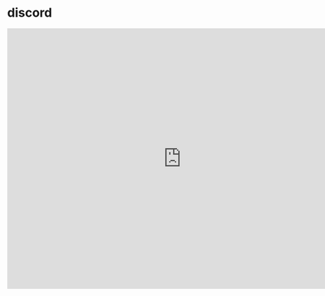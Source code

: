 # discord
<iframe src="https://titanembeds.com/embed/721002078704500807" height="600" width="800" frameborder="0"></iframe>
